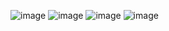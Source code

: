 ![image](https://github.com/user-attachments/assets/c8c854e5-fe71-4c5b-b74f-6637db411713)
![image](https://github.com/user-attachments/assets/1831a4c6-71d8-46ab-84cd-973b1bca2fad)
![image](https://github.com/user-attachments/assets/56dff905-b216-4f42-9a73-2020c9226c24)
![image](https://github.com/user-attachments/assets/edc03671-d59b-4814-88fb-1a2190fe1ae0)

